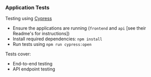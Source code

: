 ### Application Tests

Testing using [Cypress](https://github.com/cypress-io/cypress)

- Ensure the applications are running (`frontend` and `api` [see their Readme's for instructions])
- Install required dependencies: `npm install`
- Run tests using `npm run cypress:open`

Tests cover:

- End-to-end testing
- API endpoint testing
